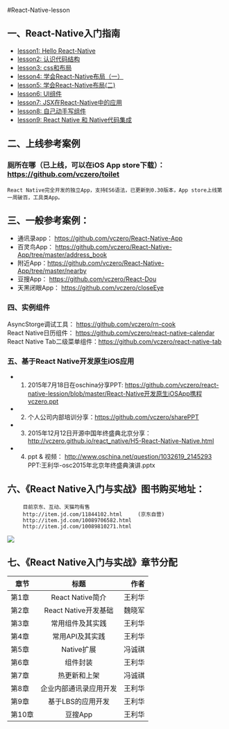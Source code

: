 #React-Native-lesson

## 一、React-Native入门指南

+ [lesson1: Hello React-Native](http://vczero.github.io/react_native/第1篇hello-react-native.html)
+ [lesson2: 认识代码结构](http://vczero.github.io/react_native/第2篇认识代码结构.html)
+ [lesson3: css和布局](http://vczero.github.io/react_native/第3篇css和布局.html)
+ [lesson4: 学会React-Native布局（一）](http://vczero.github.io/react_native/第4篇学会react-native布局.html)
+ [lesson5: 学会React-Native布局(二)](http://vczero.github.io/react_native/第4篇react-native布局实战（二）.html)
+ [lesson6: UI组件](http://vczero.github.io/react_native/第5篇ui组件.html)
+ [lesson7: JSX在React-Native中的应用](http://vczero.github.io/react_native/第6篇jsx在react-native中的应用.html)
+ [lesson8: 自己动手写组件](http://vczero.github.io/react_native/%E7%AC%AC7%E7%AF%87%E5%8A%A8%E6%89%8B%E5%86%99%E7%BB%84%E4%BB%B6.html)
+ [lesson9: React Native 和 Native代码集成](https://github.com/vczero/react-native-lesson/blob/master/lesson9.md)        



## 二、上线参考案例

### 厕所在哪（已上线，可以在iOS App store下载）：https://github.com/vczero/toilet         
    React Native完全开发的独立App，支持ES6语法，已更新到0.30版本，App store上线第一周破百，工具类App。      

## 三、一般参考案例：
+ 通讯录app： https://github.com/vczero/React-Native-App             
+ 百灵鸟App： https://github.com/vczero/React-Native-App/tree/master/address_book
+ 附近App：https://github.com/vczero/React-Native-App/tree/master/nearby 
+ 豆搜App： https://github.com/vczero/React-Dou
+ 天黑闭眼App： https://github.com/vczero/closeEye


### 四、实例组件     
AsyncStorge调试工具：  https://github.com/vczero/rn-cook                
React Native日历组件： https://github.com/vczero/react-native-calendar              
React Native Tab二级菜单组件：https://github.com/vczero/react-native-tab

### 五、基于React Native开发原生iOS应用
+ 1. 2015年7月18日在oschina分享PPT: https://github.com/vczero/react-native-lession/blob/master/React-Native开发原生iOSApp携程vczero.ppt       
+ 2. 个人公司内部培训分享：https://github.com/vczero/sharePPT  
+ 3. 2015年12月12日开源中国年终盛典北京分享：http://vczero.github.io/react_native/H5-React-Native-Native.html         
+ 4. ppt & 视频： http://www.oschina.net/question/1032619_2145293  PPT:王利华-osc2015年北京年终盛典演讲.pptx    


## 六、《React Native入门与实战》图书购买地址：
           
         目前京东、互动、天猫均有售                    
         http://item.jd.com/11844102.html     (京东自营)                    
         http://item.jd.com/10089706582.html        
         http://item.jd.com/10089810271.html       
 
 ![](http://img12.360buyimg.com/n1/jfs/t2230/225/1782466650/242239/49882b5d/567a1913N46db602f.png)        
 
## 七、《React Native入门与实战》章节分配           

| 章节        | 标题           | 作者  |
| ------------- |:-------------:| -----:|
| 第1章      | React Native简介  | 王利华|
| 第2章     | React Native开发基础 |   魏晓军|
| 第3章 | 常用组件及其实践       |    王利华 | 
| 第4章      | 常用API及其实践   | 王利华|
| 第5章     | Native扩展 |   冯诚祺|
| 第6章 | 组件封装　       |    王利华 | 
| 第7章      |  热更新和上架    | 冯诚祺 |
| 第8章     | 企业内部通讯录应用开发 |   王利华|
| 第9章 |  基于LBS的应用开发        |    王利华 |   
| 第10章 | 豆搜App |    王利华 |   



